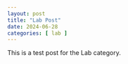 ```yaml
---
layout: post
title: "Lab Post"
date: 2024-06-28
categories: [ lab ]
---
```


This is a test post for the Lab category.

